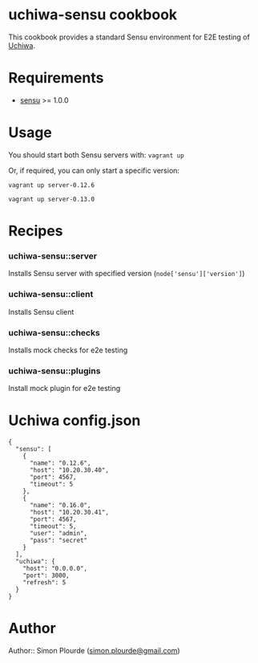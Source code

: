 # uchiwa-sensu cookbook

This cookbook provides a standard Sensu environment for E2E testing of [Uchiwa](https://github.com/palourde/uchiwa).

# Requirements

* [sensu](https://github.com/sensu/sensu-chef) >= 1.0.0

# Usage

You should start both Sensu servers with: `vagrant up`

Or, if required, you can only start a specific version:
```
vagrant up server-0.12.6

vagrant up server-0.13.0

```

# Recipes

### uchiwa-sensu::server

Installs Sensu server with specified version (`node['sensu']['version']`)

### uchiwa-sensu::client

Installs Sensu client

### uchiwa-sensu::checks

Installs mock checks for e2e testing

### uchiwa-sensu::plugins

Install mock plugin for e2e testing

# Uchiwa config.json
```
{
  "sensu": [
    {
      "name": "0.12.6",
      "host": "10.20.30.40",
      "port": 4567,
      "timeout": 5
    },
    {
      "name": "0.16.0",
      "host": "10.20.30.41",
      "port": 4567,
      "timeout": 5,
      "user": "admin",
      "pass": "secret"
    }
  ],
  "uchiwa": {
    "host": "0.0.0.0",
    "port": 3000,
    "refresh": 5
  }
}
```

# Author

Author:: Simon Plourde (<simon.plourde@gmail.com>)
